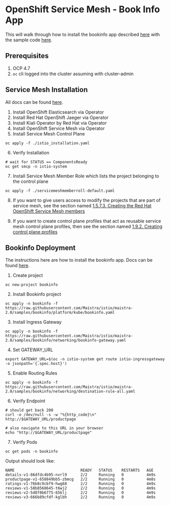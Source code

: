 # OpenShift Service Mesh - Book Info App

This will walk through how to install the bookinfo app described [here](https://istio.io/latest/docs/examples/bookinfo/) with the sample code [here](https://github.com/istio/istio/tree/master/samples/bookinfo).


## Prerequisites
1.  OCP 4.7
2.  `oc` cli logged into the cluster assuming with cluster-admin


## Service Mesh Installation
All docs can be found [here](https://access.redhat.com/documentation/en-us/openshift_container_platform/4.7/html-single/service_mesh/index#installing-ossm).

1.  Install OpenShift Elasticsearch via Operator
2.  Install Red Hat OpenShift Jaeger via Operator
3.  Install Kiali Operator by Red Hat via Operator
4.  Install OpenShift Service Mesh via Operator
5.  Install Service Mesh Control Plane
```shell
oc apply -f ./istio_installation.yaml
```

6.  Verify Installation
```shell
# wait for STATUS == ComponentsReady
oc get smcp -n istio-system
```

7.  Install Service Mesh Member Role which lists the project belonging to the control plane
```shell
oc apply -f ./servicemeshmemberroll-default.yaml
```

8.  If you want to give users access to modify the projects that are part of service mesh, see the section named [1.5.7.3. Creating the Red Hat OpenShift Service Mesh members](https://access.redhat.com/documentation/en-us/openshift_container_platform/4.7/html-single/service_mesh/index#ossm-member-roll-create_installing-ossm)

9.  If you want to create control plane profiles that act as reusable service mesh control plane profiles, then see the section named [1.9.2. Creating control plane profiles](https://access.redhat.com/documentation/en-us/openshift_container_platform/4.7/html-single/service_mesh/index#ossm-control-plane-profiles_deploying-applications-ossm)


## Bookinfo Deployment
The instructions here are how to install the bookinfo app. Docs can be found [here](https://access.redhat.com/documentation/en-us/openshift_container_platform/4.7/html-single/service_mesh/index#ossm-tutorial-bookinfo-overview_deploying-applications-ossm).

1.  Create project
```shell
oc new-project bookinfo
```

2.  Install Bookinfo project
```shell
oc apply -n bookinfo -f https://raw.githubusercontent.com/Maistra/istio/maistra-2.0/samples/bookinfo/platform/kube/bookinfo.yaml
```

3.  Install Ingress Gateway
```shell
oc apply -n bookinfo -f https://raw.githubusercontent.com/Maistra/istio/maistra-2.0/samples/bookinfo/networking/bookinfo-gateway.yaml
```

4.  Set GATEWAY_URL
```shell
export GATEWAY_URL=$(oc -n istio-system get route istio-ingressgateway -o jsonpath='{.spec.host}')
```

5.  Enable Routing Rules
```shell
oc apply -n bookinfo -f https://raw.githubusercontent.com/Maistra/istio/maistra-2.0/samples/bookinfo/networking/destination-rule-all.yaml
```

6.  Verify Endpoint
```shell
# should get back 200
curl -o /dev/null -s -w "%{http_code}\n" http://$GATEWAY_URL/productpage

# also navigate to this URL in your browser
echo "http://$GATEWAY_URL/productpage"
```

7.  Verify Pods
```shell
oc get pods -n bookinfo
```

Output should look like:
```
NAME                             READY   STATUS    RESTARTS   AGE
details-v1-86dfdc4b95-nvrl9      2/2     Running   0          4m9s
productpage-v1-658849bb5-zbmcg   2/2     Running   0          4m8s
ratings-v1-76b8c9cbf9-hwg68      2/2     Running   0          4m9s
reviews-v1-58b8568645-t6wj2      2/2     Running   0          4m9s
reviews-v2-5d8f8b6775-65klj      2/2     Running   0          4m9s
reviews-v3-666b89cfdf-kglbh      2/2     Running   0          4m9s
```
